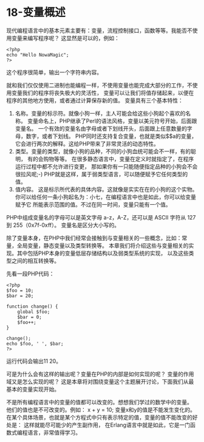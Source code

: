 # 18-变量概述
现代编程语言中的基本元素主要有：变量，流程控制接口，函数等等。我能否不使用变量来编写程序呢？ 这显然是可以的，例如：

    <?php
    echo "Hello NowaMagic";
    ?>

这个程序很简单，输出一个字符串内容。

就和我们仅仅使用二进制也能编程一样，不使用变量也能完成大部分的工作，不使用变量我们的程序将丧失极大的灵活性， 变量可以让我们将值存储起来，以便在程序的其他地方使用，或者通过计算保存新的值。 变量具有三个基本特性：

1. 名称。变量的标示符。就像小狗一样，主人可能会给这些小狗起个喜欢的名称。 变量命名上，PHP继承了Perl的语法风格，变量以美元符号开始，后面跟变量名。 一个有效的变量名由字母或者下划线开头，后面跟上任意数量的字母，数字，或者下划线。 PHP同时还支持复合变量，也就是类似$$a的变量，它会进行两次的解释。这给PHP带来了非常灵活的动态特性。
2. 类型。变量的类型，就像小狗的品种，不同的小狗血统可能会不一样，有的聪明， 有的会购物等等。 在很多静态语言中，变量在定义时就指定了，在程序运行过程中都不允许进行变更， 那如果你有一只能随便指定品种的小狗会不会很拉风呢;-) PHP就是这样，属于弱类型语言，可以随便赋予它任何类型的值。
3. 值内容。 这是标示所代表的具体内容。这就像是实实在在的小狗的这个实物。 你可以给任何一条小狗起名为：小七，在编程语言中也是如此，你可以给变量赋予它 所能表示范围的值。不过在同一时间，变量只能有一个值。

PHP中组成变量名的字母可以是英文字母 a-z，A-Z，还可以是 ASCII 字符从 127 到 255（0x7f-0xff）。 变量名是区分大小写的。

除了变量本身，在PHP中我们经常会接触到与变量相关的一些概念，比如：常量，全局变量，静态变量以及类型转换等。 本章我们将介绍这些与变量相关的实现。其中包括PHP本身的变量低层存储结构以及弱类型系统的实现， 以及这些类型之间的相互转换等。

先看一段PHP代码：

    <?php
    $foo = 10;
    $bar = 20;
     
    function change() {
        global $foo;
        $bar = 0;
        $foo++;
    }
     
    change();
    echo $foo, ' ', $bar;
    ?>

运行代码会输出11 20。

可是为什么会有这样的输出呢？变量在PHP的内部是如何实现的呢？ 变量的作用域又是怎么实现的呢？ 这是本章将对围绕变量这个主题展开讨论，下面我们从最基本的变量实现开始。

不是所有编程语言中的变量的值都可以改变的。想想我们学过的数学中的变量。 他们的值也是不可改变的。例如： x + y = 10; 变量x和y的值是不能发生变化的。 在某个具体场景，也就是某个方程式中只有表示特定的值，变量的值不能改变的好处是： 这样就能尽可能少的产生副作用， 在Erlang语言中就是如此，它是一门函数式编程语言，非常值得学习。
